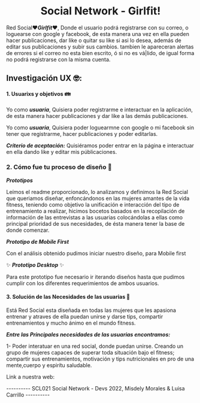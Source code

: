 <h1 align="center"> Social Network - Girlfit! </h1> 

Red Social:heart:***Girlfit***:heart:, Donde el usuario podrá registrarse con su correo, o loguearse con google y facebook, de esta manera una vez en ella pueden hacer publicaciones, dar like o quitar su like si asi lo desea, además de editar sus publicaciones y subir sus cambios.
tambien le apareceran alertas de errores si el correo no esta bien escrito, ó si no es vá|lido, de igual forma no podrá registrarse con la misma cuenta.

## Investigación UX :nerd_face:: 

#### 1. Usuarixs y objetivos :family:

Yo como ***usuaria***, Quisiera poder registrarme e interactuar en la aplicación, de esta manera hacer publicaciones y dar like a las demás publicaciones.

Yo como ***usuaria***, Quisiera poder loguearmne con google o mi facebook sin tener que registrarme, hacer publicaciones y poder editarlas.


***Criterio de aceptación:*** Quisiéramos poder entrar en la página e interactuar en ella dando like y editar mis públicaciones. 

### 2. Cómo fue tu proceso de diseño :art:

***Prototipos***

Leímos el readme proporcionado, lo analizamos y definimos la Red Social que queriamos diseñar, enfoncándonos en las mujeres amantes de la vida fitness, teniendo como objetivo la unificación e interacción del tipo de entrenamiento a realizar, hicimos bocetos basados en la recopilación de información de las entrevistas a las usuarias colocándolas a ellas como principal prioridad de sus necesidades, de ésta manera tener la base de donde comenzar.

***Prototipo de Mobile First***

Con el análisis obtenido pudimos iniciar nuestro diseño, para Mobile first 

 :sparkles: ***Prototipo Desktop*** :sparkles:

 Para este prototipo fue necesario ir iterando diseños hasta que pudimos cumplir con los diferentes requerimientos de ambos usuarios. 

 
#### 3. Solución de las Necesidades de las usuarias :thinking:
Está Red Social esta diseñada en todas las mujeres que les apasiona entrenar y atraves de ella puedan unirse y darse tips, compartir entrenamientos y mucho ánimo en el mundo fitness.

***Entre las Principales necesidades de las usuarias encontramos:***

1- Poder interatuar en una red social, donde puedan unirse. Creando un grupo de mujeres capaces de superar toda situación bajo el fitness; compartir sus entrenamientos, motivación y tips nutricionales en pro de una mente,cuerpo y espirítu saludable.


Link a nuestra web:



---------- SCL021 Social Network - Devs 2022, Misdely Morales & Luisa Carrillo ----------